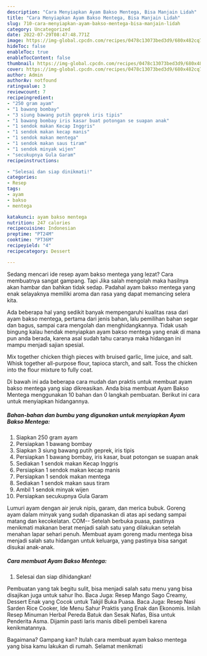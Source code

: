 ```yaml
---
description: "Cara Menyiapkan Ayam Bakso Mentega, Bisa Manjain Lidah"
title: "Cara Menyiapkan Ayam Bakso Mentega, Bisa Manjain Lidah"
slug: 710-cara-menyiapkan-ayam-bakso-mentega-bisa-manjain-lidah
category: Uncategorized
date: 2022-07-29T08:47:48.771Z
image: https://img-global.cpcdn.com/recipes/0478c13073bed3d9/680x482cq70/ayam-bakso-mentega-foto-resep-utama.jpg
hideToc: false
enableToc: true
enableTocContent: false
thumbnail: https://img-global.cpcdn.com/recipes/0478c13073bed3d9/680x482cq70/ayam-bakso-mentega-foto-resep-utama.jpg
cover: https://img-global.cpcdn.com/recipes/0478c13073bed3d9/680x482cq70/ayam-bakso-mentega-foto-resep-utama.jpg
author: Admin
authorAv: notfound
ratingvalue: 3
reviewcount: 7
recipeingredient:
- "250 gram ayam"
- "1 bawang bombay"
- "3 siung bawang putih geprek iris tipis"
- "1 bawang bombay iris kasar buat potongan se suapan anak"
- "1 sendok makan Kecap Inggris"
- "1 sendok makan kecap manis"
- "1 sendok makan mentega"
- "1 sendok makan saus tiram"
- "1 sendok minyak wijen"
- "secukupnya Gula Garam"
recipeinstructions:

- "Selesai dan siap dinikmati!"
categories:
- Resep
tags:
- ayam
- bakso
- mentega

katakunci: ayam bakso mentega 
nutrition: 247 calories
recipecuisine: Indonesian
preptime: "PT24M"
cooktime: "PT36M"
recipeyield: "4"
recipecategory: Dessert

---
```



Sedang mencari ide resep ayam bakso mentega yang lezat? Cara membuatnya sangat gampang. Tapi Jika salah mengolah maka hasilnya akan hambar dan bahkan tidak sedap. Padahal ayam bakso mentega yang enak selayaknya memiliki aroma dan rasa yang dapat memancing selera kita.


Ada beberapa hal yang sedikit banyak mempengaruhi kualitas rasa dari ayam bakso mentega, pertama dari jenis bahan, lalu pemilihan bahan segar dan bagus, sampai cara mengolah dan menghidangkannya. Tidak usah bingung kalau hendak menyiapkan ayam bakso mentega yang enak di mana pun anda berada, karena asal sudah tahu caranya maka hidangan ini mampu menjadi sajian spesial.

Mix together chicken thigh pieces with bruised garlic, lime juice, and salt. Whisk together all-purpose flour, tapioca starch, and salt. Toss the chicken into the flour mixture to fully coat.


Di bawah ini ada beberapa cara mudah dan praktis untuk membuat ayam bakso mentega yang siap dikreasikan. Anda bisa membuat Ayam Bakso Mentega menggunakan 10 bahan dan 0 langkah pembuatan. Berikut ini cara untuk menyiapkan hidangannya.

<!--inarticleads1-->

##### Bahan-bahan dan bumbu yang digunakan untuk menyiapkan Ayam Bakso Mentega:

1. Siapkan 250 gram ayam
1. Persiapkan 1 bawang bombay
1. Siapkan 3 siung bawang putih geprek, iris tipis
1. Persiapkan 1 bawang bombay, iris kasar, buat potongan se suapan anak
1. Sediakan 1 sendok makan Kecap Inggris
1. Persiapkan 1 sendok makan kecap manis
1. Persiapkan 1 sendok makan mentega
1. Sediakan 1 sendok makan saus tiram
1. Ambil 1 sendok minyak wijen
1. Persiapkan secukupnya Gula Garam


Lumuri ayam dengan air jeruk nipis, garam, dan merica bubuk. Goreng ayam dalam minyak yang sudah dipanaskan di atas api sedang sampai matang dan kecokelatan. COM-- Setelah berbuka puasa, pastinya menikmati makanan berat menjadi salah satu yang dilakukan setelah menahan lapar sehari penuh. Membuat ayam goreng madu mentega bisa menjadi salah satu hidangan untuk keluarga, yang pastinya bisa sangat disukai anak-anak. 

<!--inarticleads2-->

##### Cara membuat Ayam Bakso Mentega:


1. Selesai dan siap dihidangkan!

Pembuatan yang tak begitu sulit, bisa menjadi salah satu menu yang bisa disajikan juga untuk sahur lho. Baca Juga: Resep Mango Sago Creamy, Dessert Enak yang Cocok untuk Takjil Buka Puasa. Baca Juga: Resep Nasi Sarden Rice Cooker, Ide Menu Sahur Praktis yang Enak dan Ekonomis. Inilah Resep Minuman Herbal Pereda Batuk dan Sesak Nafas, Bisa untuk Penderita Asma. Dijamin pasti laris manis dibeli pembeli karena kenikmatannya. 

Bagaimana? Gampang kan? Itulah cara membuat ayam bakso mentega yang bisa kamu lakukan di rumah. Selamat menikmati
